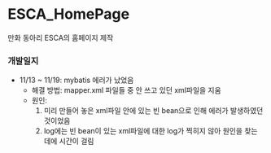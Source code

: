 # ESCA_HomePage
만화 동아리 ESCA의 홈페이지 제작



### 개발일지
- 11/13 ~ 11/19: mybatis 에러가 났었음
    - 해결 방법: mapper.xml 파일들 중 안 쓰고 있던 xml파일을 지움
    - 원인:
        1. 미리 만들어 놓은 xml파일 안에 있는 빈 bean으로 인해 에러가 발생하였던 것이었음
        2. log에는 빈 bean이 있는 xml파일에 대한 log가 찍히지 않아 원인을 찾는데에 시간이 걸림
